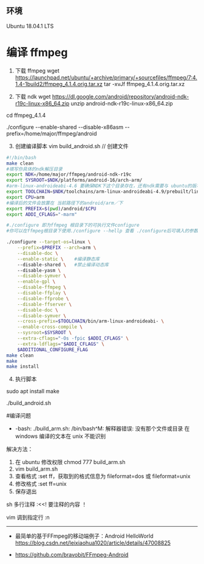
## 环境
Ubuntu 18.04.1 LTS

# 编译 ffmpeg
1. 下载 ffmpeg
wget https://launchpad.net/ubuntu/+archive/primary/+sourcefiles/ffmpeg/7:4.1.4-1build2/ffmpeg_4.1.4.orig.tar.xz
tar -xvJf ffmpeg_4.1.4.orig.tar.xz 

2. 下载 ndk
wget https://dl.google.com/android/repository/android-ndk-r19c-linux-x86_64.zip
unzip android-ndk-r19c-linux-x86_64.zip

cd ffmpeg_4.1.4

./configure --enable-shared --disable-x86asm --prefix=/home/major/ffmpeg/android

3. 创建编译脚本
vim build_android.sh // 创建文件
```sh
#!/bin/bash
make clean
#填写你具体的ndk解压目录
export NDK=/home/major/ffmpeg/android-ndk-r19c
export SYSROOT=$NDK/platforms/android-16/arch-arm/
#arm-linux-androideabi-4.6 要确保NDK下这个目录存在，还有ndk需要与 ubuntu的版本位数对应上，我这里都是64位
export TOOLCHAIN=$NDK/toolchains/arm-linux-androideabi-4.9/prebuilt/linux-x86_64
export CPU=arm
#编译后的文件会放置在 当前路径下的android/arm／下
export PREFIX=$(pwd)/android/$CPU
export ADDI_CFLAGS="-marm"

#./configure 即为ffmpeg 根目录下的可执行文件configure
#你可以在ffmpeg根目录下使用./configure --hellp 查看 ./configure后可填入的参数。

./configure --target-os=linux \
    --prefix=$PREFIX --arch=arm \
    --disable-doc \
    --enable-static \    #编译静态库
    --disable-shared \   #禁止编译动态库
    --disable-yasm \
    --disable-symver \
    --enable-gpl \
    --disable-ffmpeg \
    --disable-ffplay \
    --disable-ffprobe \
    --disable-ffserver \
    --disable-doc \
    --disable-symver \
    --cross-prefix=$TOOLCHAIN/bin/arm-linux-androideabi- \
    --enable-cross-compile \
    --sysroot=$SYSROOT \
    --extra-cflags="-Os -fpic $ADDI_CFLAGS" \
    --extra-ldflags="$ADDI_CFLAGS" \
    $ADDITIONAL_CONFIGURE_FLAG
make clean
make
make install
```

4. 执行脚本

sudo apt install make

./build_android.sh



#编译问题
* -bash: ./build_arm.sh: /bin/bash^M: 解释器错误: 没有那个文件或目录
在 windows 编译的文本在 unix 不能识别

解决方法：
1. 在 ubuntu 修改权限
chmod 777 build_arm.sh
2. vim build_arm.sh
3. 查看格式 :set ff，获取到的格式信息为 fileformat=dos 或 fileformat=unix
4. 修改格式 :set ff=unix
5. 保存退出





sh 多行注释
:<<!
要注释的内容
！


vim 调到指定行
:n


---
* 最简单的基于FFmpeg的移动端例子：Android HelloWorld
https://blog.csdn.net/leixiaohua1020/article/details/47008825

* https://github.com/bravobit/FFmpeg-Android


















